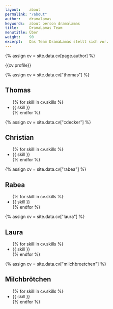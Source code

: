 ```yaml
---
layout:    about
permalink: "/about"
author:    dramalamas
keywords:  about person dramalamas
title:     DramaLamas Team
menutitle: Über
weight:    90
excerpt:   Das Team DramaLamas stellt sich vor.
---
```

<script async defer src="https://buttons.github.io/buttons.js"></script>

<!--
    Data files with jekyll
    https://jekyllrb.com/docs/datafiles/
-->

{% assign cv = site.data.cv[page.author] %}

<div class="md-card no-border">
    <p>{{cv.profile}}</p>
</div>

{% assign cv = site.data.cv["thomas"] %}
<div class="md-card shadow">
    <div class="title icon-stats-bars">
        <h2>Thomas</h2>
    </div>
    <div class="content">
        <ul>
            {% for skill in cv.skills %}
            <li>{{ skill }}</li>
            {% endfor %}
        </ul>
    </div>
</div>

{% assign cv = site.data.cv["cdecker"] %}
<div class="md-card shadow">
    <div class="title icon-stats-bars">
        <h2>Christian</h2>
    </div>
    <div class="content">
        <ul>
            {% for skill in cv.skills %}
            <li>{{ skill }}</li>
            {% endfor %}
        </ul>
    </div>
</div>

{% assign cv = site.data.cv["rabea"] %}
<div class="md-card shadow">
    <div class="title icon-stats-bars">
        <h2>Rabea</h2>
    </div>
    <div class="content">
        <ul>
            {% for skill in cv.skills %}
            <li>{{ skill }}</li>
            {% endfor %}
        </ul>
    </div>
</div>

{% assign cv = site.data.cv["laura"] %}
<div class="md-card shadow">
    <div class="title icon-stats-bars">
        <h2>Laura</h2>
    </div>
    <div class="content">
        <ul>
            {% for skill in cv.skills %}
            <li>{{ skill }}</li>
            {% endfor %}
        </ul>
    </div>
</div>

{% assign cv = site.data.cv["milchbroetchen"] %}
<div class="md-card shadow">
    <div class="title icon-stats-bars">
        <h2>Milchbrötchen</h2>
    </div>
    <div class="content">
        <ul>
            {% for skill in cv.skills %}
            <li>{{ skill }}</li>
            {% endfor %}
        </ul>
    </div>
</div>


<!--
<p class="github-button-container">
<a class="github-button" href="https://github.com/jwillmer/jekyllDecent" data-size="large" data-show-count="true" aria-label="Star jwillmer/jekyllDecent on GitHub">jekyllDecent</a>
</p>
-->

